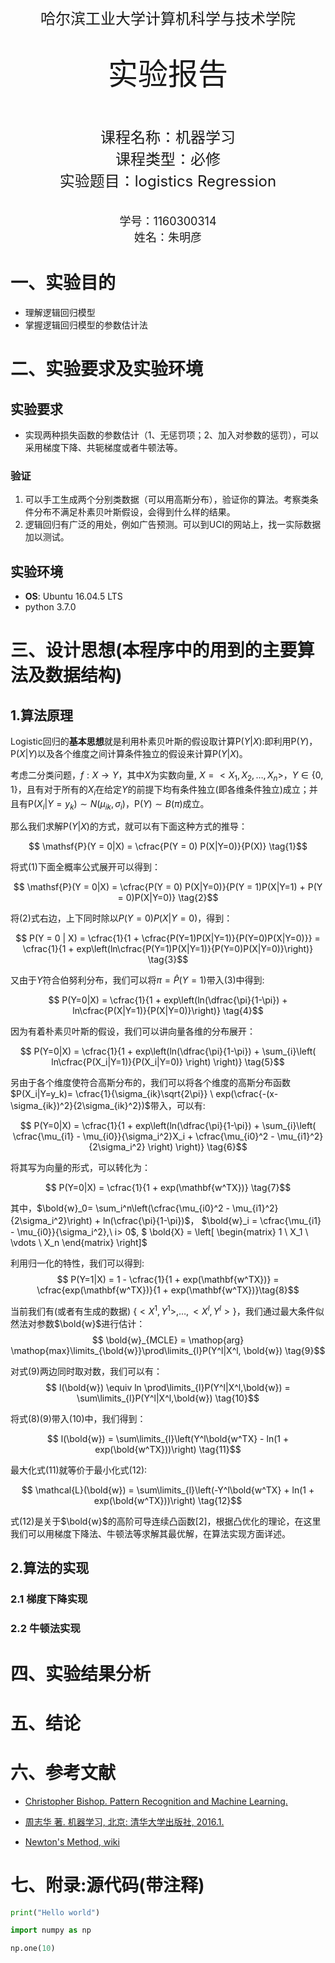 <br/>
<br/>
<center> <font size = 5> 哈尔滨工业大学计算机科学与技术学院 </font></center>
<br/>
<br/>
<center> <font size = 7> 实验报告 </font></center>
<br/>
<br/>
<br/>
<center> <font size = 5> 
课程名称：机器学习 <br/>
课程类型：必修  <br/>
实验题目：logistics Regression
</font></center>
<br/>
<br/>
<center> <font size = 4> 学号：1160300314 </font></center>
<center> <font size = 4> 姓名：朱明彦 </font></center>

<div STYLE="page-break-after: always;"></div>
<!-- 此处用于换行 -->

# 一、实验目的
- 理解逻辑回归模型
- 掌握逻辑回归模型的参数估计法
# 二、实验要求及实验环境
## 实验要求
- 实现两种损失函数的参数估计（1、无惩罚项；2、加入对参数的惩罚），可以采用梯度下降、共轭梯度或者牛顿法等。

### 验证
1. 可以手工生成两个分别类数据（可以用高斯分布），验证你的算法。考察类条件分布不满足朴素贝叶斯假设，会得到什么样的结果。
2. 逻辑回归有广泛的用处，例如广告预测。可以到UCI的网站上，找一实际数据加以测试。
## 实验环境
- **OS**: Ubuntu 16.04.5 LTS
- python 3.7.0
# 三、设计思想(本程序中的用到的主要算法及数据结构)

## 1.算法原理
<!-- TODO Logistics Regression原理描述 可以参考西瓜书相应章节-->
Logistic回归的**基本思想**就是利用朴素贝叶斯的假设取计算$\mathsf{P}(Y|X)$:即利用$\mathsf{P}(Y)$，$\mathsf{P}(X|Y)$以及各个维度之间计算条件独立的假设来计算$\mathsf{P}(Y|X)$。

考虑二分类问题，$f:X \rightarrow Y$，其中$X$为实数向量, $X = <X_1, X_2, \dots, X_n>$，$Y \in \{0, 1\}$，且有对于所有的$X_i$在给定$Y$的前提下均有条件独立(即各维条件独立)成立；并且有$\mathsf{P}(X_i|Y = y_k) \sim N(\mu_{ik}, \sigma_i)$，$\mathsf{P}(Y) \sim B(\pi)$成立。

那么我们求解$\mathsf{P}(Y|X)$的方式，就可以有下面这种方式的推导：

$$ \mathsf{P}(Y = 0|X) = \cfrac{P(Y = 0) P(X|Y=0)}{P(X)} \tag{1}$$

将式$(1)$下面全概率公式展开可以得到：

$$ \mathsf{P}(Y = 0|X) = \cfrac{P(Y = 0) P(X|Y=0)}{P(Y = 1)P(X|Y=1) + P(Y = 0)P(X|Y=0)} \tag{2}$$

将$(2)$式右边，上下同时除以$P(Y=0)P(X|Y=0)$，得到：

$$ P(Y = 0 | X) = \cfrac{1}{1 + \cfrac{P(Y=1)P(X|Y=1)}{P(Y=0)P(X|Y=0)}} = \cfrac{1}{1 + exp\left(ln\cfrac{P(Y=1)P(X|Y=1)}{P(Y=0)P(X|Y=0)}\right)} \tag{3}$$

又由于$Y$符合伯努利分布，我们可以将$\pi = \widehat{P}(Y = 1)$带入$(3)$中得到:

$$ P(Y=0|X) = \cfrac{1}{1 + exp\left(ln(\dfrac{\pi}{1-\pi}) + ln\cfrac{P(X|Y=1)}{P(X|Y=0)}\right)} \tag{4}$$

因为有着朴素贝叶斯的假设，我们可以讲向量各维的分布展开：

$$ P(Y=0|X) = \cfrac{1}{1 + exp\left(ln(\dfrac{\pi}{1-\pi}) + \sum_{i}\left( ln\cfrac{P(X_i|Y=1)}{P(X_i|Y=0)} \right) \right)} \tag{5}$$

另由于各个维度使符合高斯分布的，我们可以将各个维度的高斯分布函数$P(X_i|Y=y_k)= \cfrac{1}{\sigma_{ik}\sqrt{2\pi}} \ exp(\cfrac{-(x-\sigma_{ik})^2}{2\sigma_{ik}^2})$带入，可以有:

$$ P(Y=0|X) = \cfrac{1}{1 + exp\left(ln(\dfrac{\pi}{1-\pi}) + \sum_{i}\left( \cfrac{\mu_{i1} - \mu_{i0}}{\sigma_i^2}X_i + \cfrac{\mu_{i0}^2 - \mu_{i1}^2}{2\sigma_i^2} \right) \right)} \tag{6}$$

将其写为向量的形式，可以转化为：

$$ P(Y=0|X) = \cfrac{1}{1 + exp(\mathbf{w^TX})} \tag{7}$$

其中，$\bold{w}_0= \sum_i^n\left(\cfrac{\mu_{i0}^2 - \mu_{i1}^2}{2\sigma_i^2}\right) + ln(\cfrac{\pi}{1-\pi})$， $\bold{w}_i = \cfrac{\mu_{i1} - \mu_{i0}}{\sigma_i^2},\ i> 0$, $
\bold{X} = 
\left[
\begin{matrix}
   1 \\ X_1 \\ \vdots \\ X_n
\end{matrix}
\right]$

利用归一化的特性，我们可以得到:
$$ P(Y=1|X) = 1 - \cfrac{1}{1 + exp(\mathbf{w^TX})} = \cfrac{exp(\mathbf{w^TX})}{1 + exp(\mathbf{w^TX})}\tag{8}$$

当前我们有(或者有生成的数据) $\{<X^1, Y^1>, \dots, <X^l, Y^l>\}$，我们通过最大条件似然法对参数$\bold{w}$进行估计：
$$ \bold{w}_{MCLE} = \mathop{arg} \mathop{max}\limits_{\bold{w}}\prod\limits_{l}P(Y^l|X^l, \bold{w}) \tag{9}$$

对式$(9)$两边同时取对数，我们可以有：
$$ l(\bold{w}) \equiv ln \prod\limits_{l}P(Y^l|X^l,\bold{w}) = \sum\limits_{l}P(Y^l|X^l,\bold{w}) \tag{10}$$

将式$(8)(9)$带入$(10)$中，我们得到：

$$ l(\bold{w}) = \sum\limits_{l}\left(Y^l\bold{w^TX} - ln(1 + exp(\bold{w^TX}))\right) \tag{11}$$

最大化式$(11)$就等价于最小化式$(12)$:

$$ \mathcal{L}(\bold{w}) = \sum\limits_{l}\left(-Y^l\bold{w^TX} + ln(1 + exp(\bold{w^TX}))\right) \tag{12}$$

式$(12)$是关于$\bold{w}$的高阶可导连续凸函数[2]，根据凸优化的理论，在这里我们可以用梯度下降法、牛顿法等求解其最优解，在算法实现方面详述。
<!-- $$\bold{w} = 
\left[
\begin{matrix}
    ln \\ w_1 \\ \vdots \\ w_m
\end{matrix}
\right],
\bold{T} = 
\left[
\begin{matrix}
   t_1 \\ t_2 \\ \vdots \\ t_N 
\end{matrix}
\right]$$ -->
## 2.算法的实现
<!-- TODO logistics Regression实现的两种方式 利用梯度下降和牛顿法进行优化 -->
### 2.1 梯度下降实现

### 2.2 牛顿法实现

# 四、实验结果分析
<!-- 实验结果分析 主要在于对比实验和UCI数据的实验 对比实验更改不同的均值与方差
以及破坏Naive Bayes的条件 对实验的影响 -->
<!-- 3种破坏方式，
1.破坏方差仅与类别相关，即，使方差与类别和维度均有关系 
2.破坏各位之间的条件独立性，即，各维之间的协方差矩阵不为对角阵
1. 1与2均将其破坏-->
# 五、结论

# 六、参考文献
- [Christopher Bishop. Pattern Recognition and Machine Learning.](https://www.springer.com/us/book/9780387310732)

- [周志华 著. 机器学习, 北京: 清华大学出版社, 2016.1.](https://cs.nju.edu.cn/zhouzh/zhouzh.files/publication/MLbook2016.htm)
- [Newton's Method, wiki](https://en.wikipedia.org/wiki/Newton%27s_method)
# 七、附录:源代码(带注释)

```python
print("Hello world")

import numpy as np

np.one(10)
```